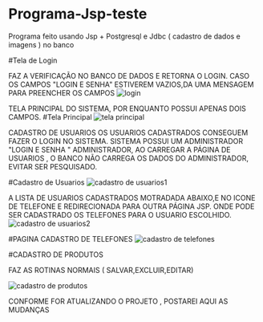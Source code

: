 # Programa-Jsp-teste
Programa feito usando Jsp + Postgresql e Jdbc ( cadastro de dados e imagens ) no banco


#Tela de Login

FAZ A VERIFICAÇÃO NO BANCO DE DADOS E RETORNA O LOGIN.
CASO OS CAMPOS "LOGIN  E SENHA" ESTIVEREM VAZIOS,DA UMA MENSAGEM PARA PREENCHER OS CAMPOS
![login](https://user-images.githubusercontent.com/59000781/72095054-7dac2a00-32f6-11ea-92b2-182786bfbbb6.png)

TELA PRINCIPAL DO SISTEMA, POR ENQUANTO POSSUI APENAS DOIS CAMPOS.
#Tela Principal
![tela principal](https://user-images.githubusercontent.com/59000781/72095314-0034e980-32f7-11ea-880d-1d0d38095bf6.png)

CADASTRO DE USUARIOS
OS USUARIOS CADASTRADOS CONSEGUEM FAZER O LOGIN NO SISTEMA.
SISTEMA POSSUI UM ADMINISTRADOR "LOGIN E SENHA " ADMINISTRADOR, AO CARREGAR A PÁGINA DE USUARIOS , O BANCO NÃO CARREGA OS DADOS DO ADMINISTRADOR, EVITAR SER PESQUISADO.


#Cadastro de Usuarios
![cadastro de usuarios1](https://user-images.githubusercontent.com/59000781/72095387-2195d580-32f7-11ea-895a-ee0f5ea8081f.png)

A LISTA DE USUARIOS CADASTRADOS MOTRADADA ABAIXO,E NO ICONE DE TELEFONE E REDIRECIONADA PARA OUTRA PÁGINA JSP.
ONDE PODE SER CADASTRADO OS TELEFONES PARA O USUARIO ESCOLHIDO.
![cadastro de usuarios2](https://user-images.githubusercontent.com/59000781/72095494-56099180-32f7-11ea-9a84-1fc40bcc2606.png)

#PAGINA CADASTRO DE TELEFONES
![cadastro de telefones](https://user-images.githubusercontent.com/59000781/72096135-59514d00-32f8-11ea-8aa4-20eef0b42cb7.png)

#CADASTRO DE PRODUTOS

FAZ AS ROTINAS NORMAIS ( SALVAR,EXCLUIR,EDITAR)

![cadastro de produtos](https://user-images.githubusercontent.com/59000781/72096225-8c93dc00-32f8-11ea-8ed6-6dfd60af03b9.png)

CONFORME FOR ATUALIZANDO O PROJETO , POSTAREI AQUI AS MUDANÇAS
